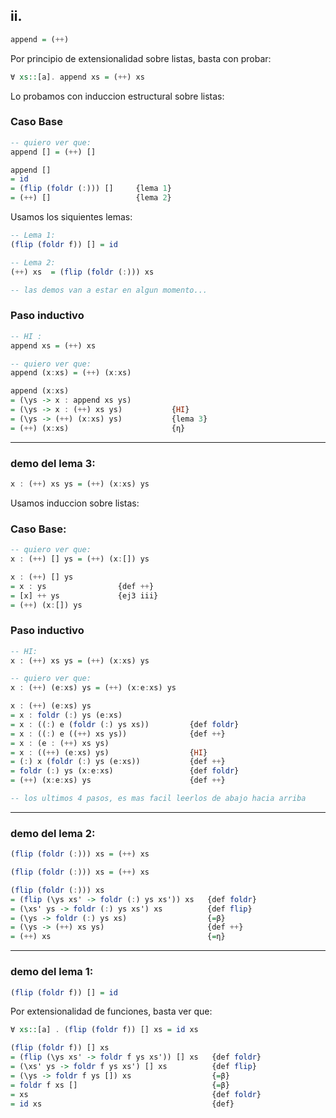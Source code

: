 
## ii.

```haskell
append = (++)
```

Por principio de extensionalidad sobre listas, basta con probar:
```haskell
∀ xs::[a]. append xs = (++) xs
```
Lo probamos con induccion estructural sobre listas:

### Caso Base
```haskell
-- quiero ver que:
append [] = (++) []

append [] 
= id
= (flip (foldr (:))) []     {lema 1}
= (++) []                   {lema 2}
```
Usamos los siquientes lemas:  

```haskell
-- Lema 1:
(flip (foldr f)) [] = id

-- Lema 2:
(++) xs  = (flip (foldr (:))) xs

-- las demos van a estar en algun momento...
```


### Paso inductivo
```haskell   
-- HI :
append xs = (++) xs

-- quiero ver que:
append (x:xs) = (++) (x:xs)

append (x:xs) 
= (\ys -> x : append xs ys)
= (\ys -> x : (++) xs ys)           {HI}
= (\ys -> (++) (x:xs) ys)           {lema 3}
= (++) (x:xs)                       {ƞ}
```

----
### demo del lema 3:
```haskell
x : (++) xs ys = (++) (x:xs) ys
```
Usamos induccion sobre listas:

### Caso Base:
```haskell
-- quiero ver que:
x : (++) [] ys = (++) (x:[]) ys

x : (++) [] ys 
= x : ys                {def ++}
= [x] ++ ys             {ej3 iii}
= (++) (x:[]) ys        
```

### Paso inductivo
```haskell
-- HI: 
x : (++) xs ys = (++) (x:xs) ys

-- quiero ver que:
x : (++) (e:xs) ys = (++) (x:e:xs) ys

x : (++) (e:xs) ys 
= x : foldr (:) ys (e:xs)               
= x : ((:) e (foldr (:) ys xs))         {def foldr}
= x : ((:) e ((++) xs ys))              {def ++}
= x : (e : (++) xs ys)                  
= x : ((++) (e:xs) ys)                  {HI}
= (:) x (foldr (:) ys (e:xs))           {def ++}
= foldr (:) ys (x:e:xs)                 {def foldr}
= (++) (x:e:xs) ys                      {def ++}

-- los ultimos 4 pasos, es mas facil leerlos de abajo hacia arriba
```





----
### demo del lema 2:

```haskell
(flip (foldr (:))) xs = (++) xs
```

```haskell
(flip (foldr (:))) xs = (++) xs

(flip (foldr (:))) xs 
= (flip (\ys xs' -> foldr (:) ys xs')) xs   {def foldr}
= (\xs' ys -> foldr (:) ys xs') xs          {def flip}
= (\ys -> foldr (:) ys xs)                  {=β}
= (\ys -> (++) xs ys)                       {def ++}
= (++) xs                                   {=ƞ}
```


----
### demo del lema 1:
```haskell
(flip (foldr f)) [] = id
```

Por extensionalidad de funciones, basta ver que:  

```haskell
∀ xs::[a] . (flip (foldr f)) [] xs = id xs
```

```haskell
(flip (foldr f)) [] xs
= (flip (\ys xs' -> foldr f ys xs')) [] xs   {def foldr}
= (\xs' ys -> foldr f ys xs') [] xs          {def flip}
= (\ys -> foldr f ys []) xs                  {=β}
= foldr f xs []                              {=β}
= xs                                         {def foldr}
= id xs                                      {def}
```
